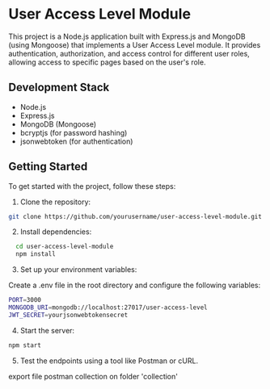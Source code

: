 # User Access Level Module

This project is a Node.js application built with Express.js and MongoDB (using Mongoose) that implements a User Access Level module. It provides authentication, authorization, and access control for different user roles, allowing access to specific pages based on the user's role.

## Development Stack

- Node.js
- Express.js
- MongoDB (Mongoose)
- bcryptjs (for password hashing)
- jsonwebtoken (for authentication)

## Getting Started

To get started with the project, follow these steps:

1. Clone the repository:

```bash
git clone https://github.com/yourusername/user-access-level-module.git
```

2. Install dependencies:

```bash
  cd user-access-level-module
  npm install
```

3. Set up your environment variables:

Create a .env file in the root directory and configure the following variables:

```bash
PORT=3000
MONGODB_URI=mongodb://localhost:27017/user-access-level
JWT_SECRET=yourjsonwebtokensecret
```

4. Start the server:

```bash
npm start
```

5. Test the endpoints using a tool like Postman or cURL.

export file postman collection on folder 'collection'
